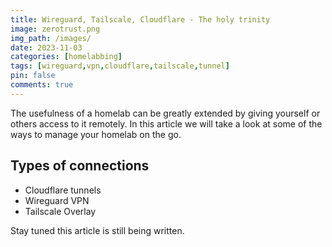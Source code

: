 ```yaml
---
title: Wireguard, Tailscale, Cloudflare - The holy trinity
image: zerotrust.png
img_path: /images/
date: 2023-11-03
categories: [homelabbing]
tags: [wireguard,vpn,cloudflare,tailscale,tunnel]
pin: false
comments: true
---
```


The usefulness of a homelab can be greatly extended by giving yourself or others access to it remotely. In this article we will take a look at some of the ways to manage your homelab on the go.

## Types of connections

- Cloudflare tunnels
- Wireguard VPN
- Tailscale Overlay



Stay tuned this article is still being written.
